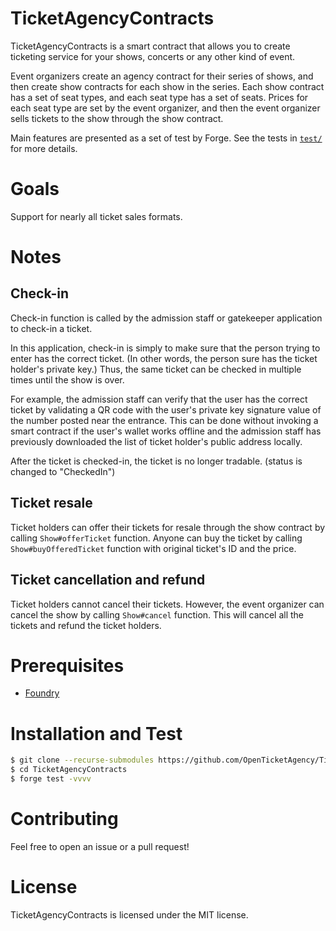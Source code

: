 
# TicketAgencyContracts

TicketAgencyContracts is a smart contract that allows you to create ticketing service for your shows, concerts or any other kind of event. 

Event organizers create an agency contract for their series of shows, and then create show contracts for each show in the series. Each show contract has a set of seat types, and each seat type has a set of seats. Prices for each seat type are set by the event organizer, and then the event organizer sells tickets to the show through the show contract.

Main features are presented as a set of test by Forge. See the tests in [`test/`](test/) for more details.

# Goals

Support for nearly all ticket sales formats.

# Notes

## Check-in 

Check-in function is called by the admission staff or gatekeeper application to check-in a ticket.

In this application, check-in is simply to make sure that the person trying to enter has the correct ticket. (In other words, the person sure has the ticket holder's private key.) Thus, the same ticket can be checked in multiple times until the show is over.

For example, the admission staff can verify that the user has the correct ticket by validating a QR code with the user's private key signature value of the number posted near the entrance. This can be done without invoking a smart contract if the user's wallet works offline and the admission staff has previously downloaded the list of ticket holder's public address locally.

After the ticket is checked-in, the ticket is no longer tradable. (status is changed to "CheckedIn")

## Ticket resale

Ticket holders can offer their tickets for resale through the show contract by calling `Show#offerTicket` function. Anyone can buy the ticket by calling `Show#buyOfferedTicket` function with original ticket's ID and the price.

## Ticket cancellation and refund

Ticket holders cannot cancel their tickets. However, the event organizer can cancel the show by calling `Show#cancel` function. This will cancel all the tickets and refund the ticket holders.

# Prerequisites

- [Foundry](https://github.com/foundry-rs/foundry) 


# Installation and Test

```bash
$ git clone --recurse-submodules https://github.com/OpenTicketAgency/TicketAgencyContracts.git
$ cd TicketAgencyContracts
$ forge test -vvvv
```

# Contributing

Feel free to open an issue or a pull request!


# License

TicketAgencyContracts is licensed under the MIT license. 

